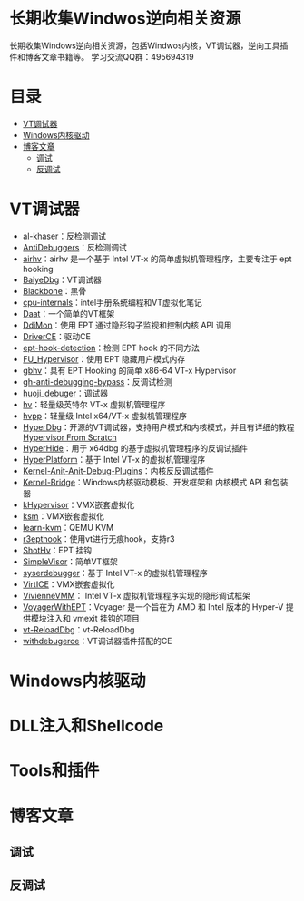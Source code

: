 # 长期收集Windwos逆向相关资源
长期收集Windows逆向相关资源，包括Windwos内核，VT调试器，逆向工具插件和博客文章书籍等。
学习交流QQ群：495694319

# 目录

- [VT调试器](#VT调试器)
- [Windows内核驱动](#Windows内核驱动)
- [博客文章](#博客文章)
    - [调试](#调试)
    - [反调试](#反调试)

# VT调试器
- [al-khaser](https://github.com/LordNoteworthy/al-khaser)：反检测调试
- [AntiDebuggers](https://github.com/wanttobeno/AntiDebuggers)：反检测调试
- [airhv](https://github.com/Air14/airhv)：airhv 是一个基于 Intel VT-x 的简单虚拟机管理程序，主要专注于 ept hooking
- [BaiyeDbg](https://github.com/76op/BaiyeDbg)：VT调试器
- [Blackbone](https://github.com/DarthTon/Blackbone)：黑骨
- [cpu-internals](https://github.com/LordNoteworthy/cpu-internals)：intel手册系统编程和VT虚拟化笔记
- [Daat](https://github.com/9176324/Daat)：一个简单的VT框架
- [DdiMon](https://github.com/tandasat/DdiMon)：使用 EPT 通过隐形钩子监视和控制内核 API 调用
- [DriverCE](https://github.com/Oxygen1a1/DriverCE)：驱动CE
- [ept-hook-detection](https://github.com/momo5502/ept-hook-detection)：检测 EPT hook 的不同方法
- [FU_Hypervisor](https://github.com/tandasat/FU_Hypervisor)：使用 EPT 隐藏用户模式内存
- [gbhv](https://github.com/Gbps/gbhv)：具有 EPT Hooking 的简单 x86-64 VT-x Hypervisor
- [gh-anti-debugging-bypass](https://github.com/Ricardonacif/gh-anti-debugging-bypass)：反调试检测
- [huoji_debuger](https://github.com/huoji120/huoji_debuger)：调试器
- [hv](https://github.com/jonomango/hv)：轻量级英特尔 VT-x 虚拟机管理程序
- [hvpp](https://github.com/wbenny/hvpp)：轻量级 Intel x64/VT-x 虚拟机管理程序
- [HyperDbg](https://github.com/HyperDbg/HyperDbg)：开源的VT调试器，支持用户模式和内核模式，并且有详细的教程[Hypervisor From Scratch](https://rayanfam.com/topics/hypervisor-from-scratch-part-1/)
- [HyperHide](https://github.com/Air14/HyperHide)：用于 x64dbg 的基于虚拟机管理程序的反调试插件
- [HyperPlatform](https://github.com/tandasat/HyperPlatform)：基于 Intel VT-x 的虚拟机管理程序
- [Kernel-Anit-Anit-Debug-Plugins](https://github.com/DragonQuestHero/Kernel-Anit-Anit-Debug-Plugins)：内核反反调试插件
- [Kernel-Bridge]([https://github.com/DragonQuestHero/Kernel-Anit-Anit-Debug-Plugins](https://github.com/HoShiMin/Kernel-Bridge))：Windows内核驱动模板、开发框架和 内核模式 API 和包装器
- [kHypervisor]([https://github.com/tandasat/HyperPlatform](https://github.com/KelvinMsft/kHypervisor))：VMX嵌套虚拟化
- [ksm]([https://github.com/tandasat/HyperPlatform](https://github.com/asamy/ksm))：VMX嵌套虚拟化
- [learn-kvm](https://github.com/yifengyou/learn-kvm)：QEMU KVM 
- [r3epthook](https://github.com/bb33bb/r3epthook)：使用vt进行无痕hook，支持r3
- [ShotHv](https://github.com/qq1045551070/ShotHv)：EPT 挂钩
- [SimpleVisor](https://github.com/ionescu007/SimpleVisor)：简单VT框架
- [syserdebugger](https://github.com/yanfengwu-syser/syserdebugger)：基于 Intel VT-x 的虚拟机管理程序
- [VirtICE](https://github.com/KelvinMsft/VirtICE)：VMX嵌套虚拟化
- [VivienneVMM](https://github.com/changeofpace/VivienneVMM)： Intel VT-x 虚拟机管理程序实现的隐形调试框架
- [VoyagerWithEPT](https://github.com/samshine/VoyagerWithEPT)：Voyager 是一个旨在为 AMD 和 Intel 版本的 Hyper-V 提供模块注入和 vmexit 挂钩的项目
- [vt-ReloadDbg](https://github.com/xyddnljydd/vt-ReloadDbg)：vt-ReloadDbg
- [withdebugerce](https://github.com/3526779568/withdebugerce)：VT调试器插件搭配的CE


# Windows内核驱动

# DLL注入和Shellcode

# Tools和插件

# 博客文章
## 调试
## 反调试

